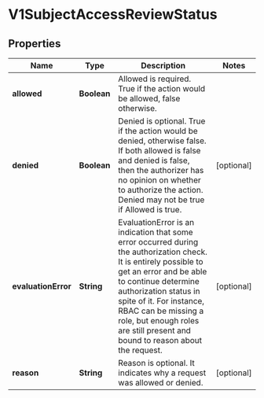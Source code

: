
# V1SubjectAccessReviewStatus

## Properties
Name | Type | Description | Notes
------------ | ------------- | ------------- | -------------
**allowed** | **Boolean** | Allowed is required. True if the action would be allowed, false otherwise. | 
**denied** | **Boolean** | Denied is optional. True if the action would be denied, otherwise false. If both allowed is false and denied is false, then the authorizer has no opinion on whether to authorize the action. Denied may not be true if Allowed is true. |  [optional]
**evaluationError** | **String** | EvaluationError is an indication that some error occurred during the authorization check. It is entirely possible to get an error and be able to continue determine authorization status in spite of it. For instance, RBAC can be missing a role, but enough roles are still present and bound to reason about the request. |  [optional]
**reason** | **String** | Reason is optional.  It indicates why a request was allowed or denied. |  [optional]



